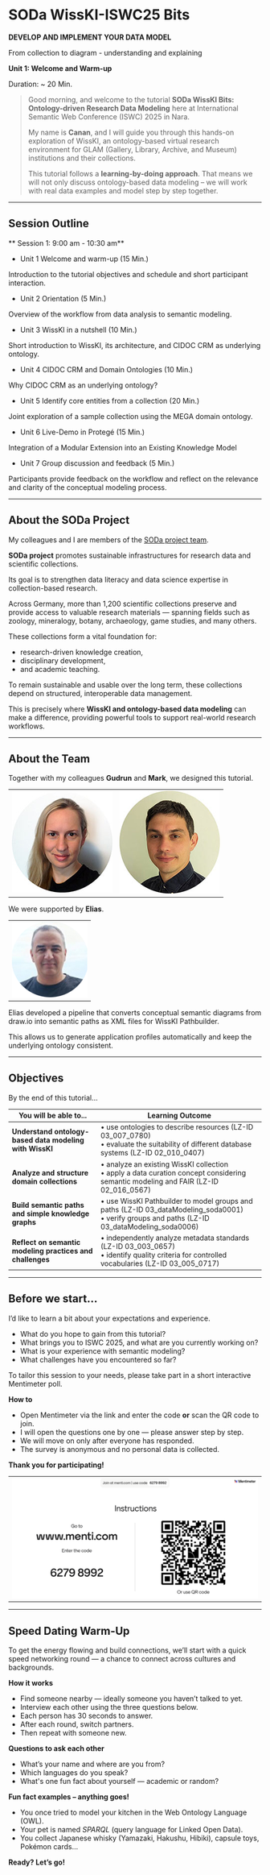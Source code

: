 <!--
*titel:
*author:in/urheber:in: 
orcid: 
email: SODa@sammlungen.io
*lizenz: cc by
lizenzlink: https://creativecommons.org/
*persistenter OER link: 
language: 
version:  v1
beschreibung: 
format: SODa WissKI How-to-Tutorial
modultitel: 
modul: Unit 1
einheitstitel: Welcome and warm-up 
eiheit: Einheit 1
lernziel: 

baustein:
zielgruppe: https://zenodo.org/records/15574575
gestaltungsprinzip: 
keywords: ???
erstellungsdatum: 

technische metadaten:
medientyp: text
dateiformat: .md
dauer: 
größe:
software: Web

icon: /assets/SODa-Logo_full.svg

link: https://raw.githubusercontent.com/chastik/WissKI/refs/heads/main/soda.css

-->


# SODa WissKI-ISWC25 Bits

**DEVELOP AND IMPLEMENT YOUR DATA MODEL** 

From collection to diagram - understanding and explaining

**Unit 1: Welcome and Warm-up**

Duration: ~ 20 Min.

> Good morning, and welcome to the tutorial **SODa WissKI Bits: Ontology-driven Research Data Modeling** here at International Semantic Web Conference (ISWC) 2025 in Nara. 
>
> My name is **Canan**, and I will guide you through this hands-on exploration of WissKI, an ontology-based virtual research environment for GLAM (Gallery, Library, Archive, and Museum) institutions and their collections.
>
> This tutorial follows a **learning-by-doing approach**.
> That means we will not only discuss ontology-based data modeling – we will work with real data examples and model step by step together.

---

## Session Outline 

** Session 1: 9:00 am - 10:30 am**

* Unit 1 Welcome and warm-up (15 Min.)

Introduction to the tutorial objectives and schedule and short participant interaction.

* Unit 2 Orientation (5 Min.)

Overview of the workflow from data analysis to semantic modeling.

* Unit 3 WissKI in a nutshell (10 Min.)

Short introduction to WissKI, its architecture, and CIDOC CRM as underlying ontology.

* Unit 4 CIDOC CRM and Domain Ontologies (10 Min.)

Why CIDOC CRM as an underlying ontology?

* Unit 5 Identify core entities from a collection (20 Min.)

Joint exploration of a sample collection using the MEGA domain ontology.

* Unit 6 Live-Demo in Protegé (15 Min.)

Integration of a Modular Extension into an Existing Knowledge Model

* Unit 7 Group discussion and feedback (5 Min.)

Participants provide feedback on the workflow and reflect on the relevance and clarity of the conceptual modeling process.

---

## About the SODa Project

My colleagues and I are members of the [SODa project team](https://sammlungen.io/projekt).

**SODa project** promotes sustainable infrastructures for research data and scientific collections. 

Its goal is to strengthen data literacy and data science expertise in collection-based research.

Across Germany, more than 1,200 scientific collections preserve and provide access to valuable research materials — spanning fields such as zoology, mineralogy, botany, archaeology, game studies, and many others.

These collections form a vital foundation for:

* research-driven knowledge creation,
* disciplinary development,
* and academic teaching.

To remain sustainable and usable over the long term, these collections depend on structured, interoperable data management.

This is precisely where **WissKI and ontology-based data modeling** can make a difference, providing powerful tools to support real-world research workflows.

---

## About the Team

Together with my colleagues **Gudrun** and **Mark**, we designed this tutorial.

<table>
  <tr>
    <td><img src="../assets/schwenk.jpg" alt="WissKI Architektur" width="100%"></td>
    <td><img src="../assets/fichtner.jpg" alt="WissKI Architektur" width="100%"></td>
     </tr>
</table>

We were supported by **Elias**. 

 <table>
  <tr>
    <td><img src="../assets/elias.png" alt="WissKI Architektur" width="100%"></td>
  </tr>
</table>

Elias developed a pipeline that converts conceptual semantic diagrams from draw.io into semantic paths as XML files for WissKI Pathbuilder.

This allows us to generate application profiles automatically and keep the underlying ontology consistent.

---

## Objectives

By the end of this tutorial...

| You will be able to...                                   | Learning Outcome                                                                                                                                                 |
|----------------------------------------------------------|------------------------------------------------------------------------------------------------------------------------------------------------------------------|
| **Understand ontology-based data modeling with WissKI**  | • use ontologies to describe resources (LZ-ID 03\_007\_0780)<br>• evaluate the suitability of different database systems (LZ-ID 02\_010\_0407)                  |
| **Analyze and structure domain collections**             | • analyze an existing WissKI collection<br>• apply a data curation concept considering semantic modeling and FAIR (LZ-ID 02\_016\_0567)                         |
| **Build semantic paths and simple knowledge graphs**     | • use WissKI Pathbuilder to model groups and paths (LZ-ID 03\_dataModeling\_soda0001)<br>• verify groups and paths (LZ-ID 03\_dataModeling\_soda0006)          |
| **Reflect on semantic modeling practices and challenges**| • independently analyze metadata standards (LZ-ID 03\_003\_0657)<br>• identify quality criteria for controlled vocabularies (LZ-ID 03\_005\_0717)              |

---

## Before we start...

I’d like to learn a bit about your expectations and experience.

* What do you hope to gain from this tutorial?
* What brings you to ISWC 2025, and what are you currently working on?
* What is your experience with semantic modeling?
* What challenges have you encountered so far?

To tailor this session to your needs, please take part in a short interactive Mentimeter poll.

**How to**

* Open Mentimeter via the link and enter the code **or** scan the QR code to join.
* I will open the questions one by one — please answer step by step.
* We will move on only after everyone has responded.
* The survey is anonymous and no personal data is collected.

**Thank you for participating!**

 <table>
    <tr>
      <td><img src="../assets/mentimeter_expectations.png" alt="Mentimeter survey" width="100%"></td>
    </tr>
</table>

---

## Speed Dating Warm-Up

To get the energy flowing and build connections, we’ll start with a quick speed networking round — a chance to connect across cultures and backgrounds.

**How it works**

* Find someone nearby — ideally someone you haven’t talked to yet.  
* Interview each other using the three questions below.  
* Each person has 30 seconds to answer.  
* After each round, switch partners.  
* Then repeat with someone new.

**Questions to ask each other**

* What’s your name and where are you from?
* Which languages do you speak?
* What's one fun fact about yourself — academic or random?

**Fun fact examples – anything goes!**

* You once tried to model your kitchen in the Web Ontology Language (OWL).
* Your pet is named *SPARQL* (query language for Linked Open Data).
* You collect Japanese whisky (Yamazaki, Hakushu, Hibiki), capsule toys, Pokémon cards…

**Ready? Let’s go!**
